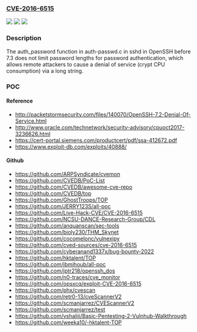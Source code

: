 ### [CVE-2016-6515](https://cve.mitre.org/cgi-bin/cvename.cgi?name=CVE-2016-6515)
![](https://img.shields.io/static/v1?label=Product&message=n%2Fa&color=blue)
![](https://img.shields.io/static/v1?label=Version&message=n%2Fa&color=blue)
![](https://img.shields.io/static/v1?label=Vulnerability&message=n%2Fa&color=brighgreen)

### Description

The auth_password function in auth-passwd.c in sshd in OpenSSH before 7.3 does not limit password lengths for password authentication, which allows remote attackers to cause a denial of service (crypt CPU consumption) via a long string.

### POC

#### Reference
- http://packetstormsecurity.com/files/140070/OpenSSH-7.2-Denial-Of-Service.html
- http://www.oracle.com/technetwork/security-advisory/cpuoct2017-3236626.html
- https://cert-portal.siemens.com/productcert/pdf/ssa-412672.pdf
- https://www.exploit-db.com/exploits/40888/

#### Github
- https://github.com/ARPSyndicate/cvemon
- https://github.com/CVEDB/PoC-List
- https://github.com/CVEDB/awesome-cve-repo
- https://github.com/CVEDB/top
- https://github.com/GhostTroops/TOP
- https://github.com/JERRY123S/all-poc
- https://github.com/Live-Hack-CVE/CVE-2016-6515
- https://github.com/NCSU-DANCE-Research-Group/CDL
- https://github.com/anquanscan/sec-tools
- https://github.com/bioly230/THM_Skynet
- https://github.com/cocomelonc/vulnexipy
- https://github.com/cved-sources/cve-2016-6515
- https://github.com/cyberanand1337x/bug-bounty-2022
- https://github.com/hktalent/TOP
- https://github.com/jbmihoub/all-poc
- https://github.com/jptr218/openssh_dos
- https://github.com/n0-traces/cve_monitor
- https://github.com/opsxcq/exploit-CVE-2016-6515
- https://github.com/phx/cvescan
- https://github.com/retr0-13/cveScannerV2
- https://github.com/scmanjarrez/CVEScannerV2
- https://github.com/scmanjarrez/test
- https://github.com/vshaliii/Basic-Pentesting-2-Vulnhub-Walkthrough
- https://github.com/weeka10/-hktalent-TOP

